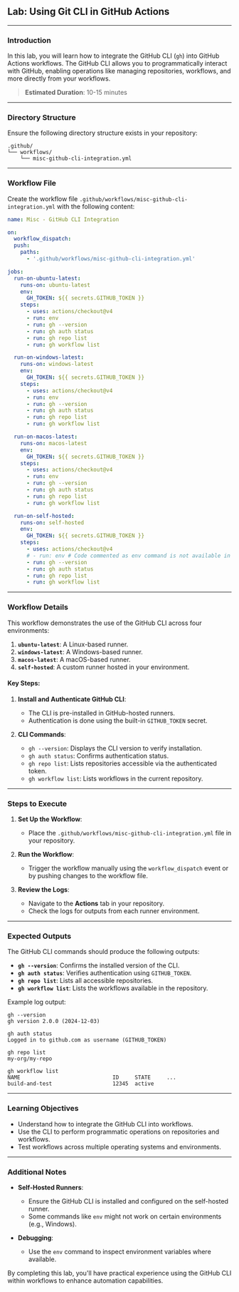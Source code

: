 ## Lab: Using Git CLI in GitHub Actions

---

### Introduction

In this lab, you will learn how to integrate the GitHub CLI (`gh`) into GitHub Actions workflows. The GitHub CLI allows you to programmatically interact with GitHub, enabling operations like managing repositories, workflows, and more directly from your workflows.

> **Estimated Duration**: 10-15 minutes

---

### Directory Structure

Ensure the following directory structure exists in your repository:

```plaintext
.github/
└── workflows/
    └── misc-github-cli-integration.yml
```

---

### Workflow File

Create the workflow file `.github/workflows/misc-github-cli-integration.yml` with the following content:

```yaml
name: Misc - GitHub CLI Integration

on:
  workflow_dispatch:
  push:
    paths:
      - '.github/workflows/misc-github-cli-integration.yml'

jobs:
  run-on-ubuntu-latest:
    runs-on: ubuntu-latest
    env:
      GH_TOKEN: ${{ secrets.GITHUB_TOKEN }}
    steps:
      - uses: actions/checkout@v4
      - run: env
      - run: gh --version
      - run: gh auth status
      - run: gh repo list
      - run: gh workflow list

  run-on-windows-latest:
    runs-on: windows-latest
    env:
      GH_TOKEN: ${{ secrets.GITHUB_TOKEN }}
    steps:
      - uses: actions/checkout@v4
      - run: env
      - run: gh --version
      - run: gh auth status
      - run: gh repo list
      - run: gh workflow list

  run-on-macos-latest:
    runs-on: macos-latest
    env:
      GH_TOKEN: ${{ secrets.GITHUB_TOKEN }}
    steps:
      - uses: actions/checkout@v4
      - run: env
      - run: gh --version
      - run: gh auth status
      - run: gh repo list
      - run: gh workflow list

  run-on-self-hosted:
    runs-on: self-hosted
    env:
      GH_TOKEN: ${{ secrets.GITHUB_TOKEN }}
    steps:
      - uses: actions/checkout@v4
      # - run: env # Code commented as env command is not available in Windows
      - run: gh --version
      - run: gh auth status
      - run: gh repo list
      - run: gh workflow list
```

---

### Workflow Details

This workflow demonstrates the use of the GitHub CLI across four environments:

1. **`ubuntu-latest`**: A Linux-based runner.
2. **`windows-latest`**: A Windows-based runner.
3. **`macos-latest`**: A macOS-based runner.
4. **`self-hosted`**: A custom runner hosted in your environment.

#### Key Steps:

1. **Install and Authenticate GitHub CLI**:

   - The CLI is pre-installed in GitHub-hosted runners.
   - Authentication is done using the built-in `GITHUB_TOKEN` secret.

2. **CLI Commands**:
   - `gh --version`: Displays the CLI version to verify installation.
   - `gh auth status`: Confirms authentication status.
   - `gh repo list`: Lists repositories accessible via the authenticated token.
   - `gh workflow list`: Lists workflows in the current repository.

---

### Steps to Execute

1. **Set Up the Workflow**:

   - Place the `.github/workflows/misc-github-cli-integration.yml` file in your repository.

2. **Run the Workflow**:

   - Trigger the workflow manually using the `workflow_dispatch` event or by pushing changes to the workflow file.

3. **Review the Logs**:
   - Navigate to the **Actions** tab in your repository.
   - Check the logs for outputs from each runner environment.

---

### Expected Outputs

The GitHub CLI commands should produce the following outputs:

- **`gh --version`**: Confirms the installed version of the CLI.
- **`gh auth status`**: Verifies authentication using `GITHUB_TOKEN`.
- **`gh repo list`**: Lists all accessible repositories.
- **`gh workflow list`**: Lists the workflows available in the repository.

Example log output:

```plaintext
gh --version
gh version 2.0.0 (2024-12-03)

gh auth status
Logged in to github.com as username (GITHUB_TOKEN)

gh repo list
my-org/my-repo

gh workflow list
NAME                             ID     STATE     ...
build-and-test                   12345  active
```

---

### Learning Objectives

- Understand how to integrate the GitHub CLI into workflows.
- Use the CLI to perform programmatic operations on repositories and workflows.
- Test workflows across multiple operating systems and environments.

---

### Additional Notes

- **Self-Hosted Runners**:

  - Ensure the GitHub CLI is installed and configured on the self-hosted runner.
  - Some commands like `env` might not work on certain environments (e.g., Windows).

- **Debugging**:
  - Use the `env` command to inspect environment variables where available.

By completing this lab, you'll have practical experience using the GitHub CLI within workflows to enhance automation capabilities.
